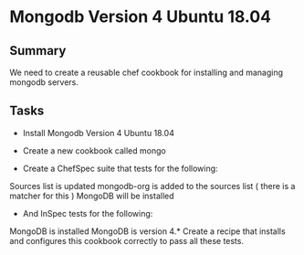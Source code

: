 # Mongodb Version 4 Ubuntu 18.04

## Summary
We need to create a reusable chef cookbook for installing and managing mongodb servers.

## Tasks
- Install Mongodb Version 4 Ubuntu 18.04

- Create a new cookbook called mongo

- Create a ChefSpec suite that tests for the following:

Sources list is updated
mongodb-org is added to the sources list ( there is a matcher for this )
MongoDB will be installed

- And InSpec tests for the following:

MongoDB is installed
MongoDB is version 4.*
Create a recipe that installs and configures this cookbook correctly to pass all these tests.

